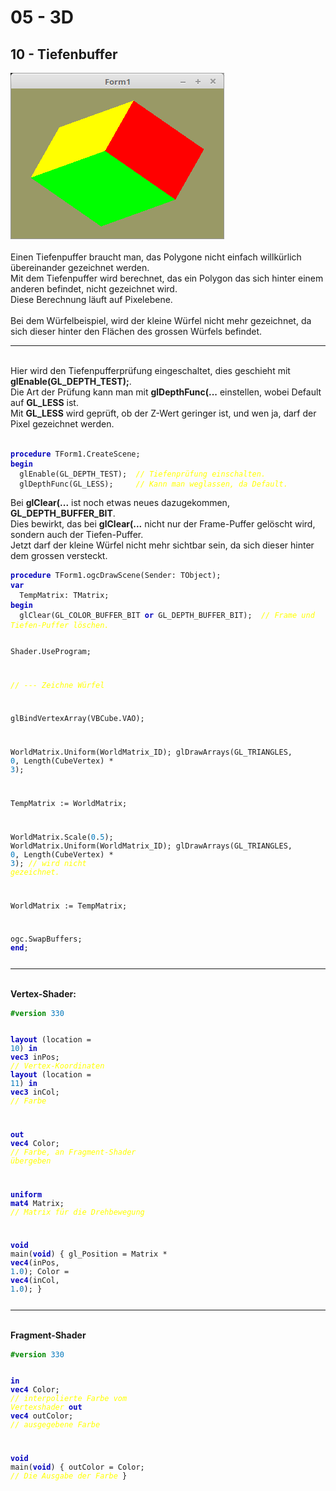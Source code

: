 <!DOCTYPE html>
<html>
    <b><h1>05 - 3D</h1></b>
    <b><h2>10 - Tiefenbuffer</h2></b>
<img src="image.png" alt="Selfhtml"><br><br>
Einen Tiefenpuffer braucht man, das Polygone nicht einfach willkürlich übereinander gezeichnet werden.<br>
Mit dem Tiefenpuffer wird berechnet, das ein Polygon das sich hinter einem anderen befindet, nicht gezeichnet wird.<br>
Diese Berechnung läuft auf Pixelebene.<br>
<br>
Bei dem Würfelbeispiel, wird der kleine Würfel nicht mehr gezeichnet, da sich dieser hinter den Flächen des grossen Würfels befindet.<br>
<hr><br>
Hier wird den Tiefenpufferprüfung eingeschaltet, dies geschieht mit <b>glEnable(GL_DEPTH_TEST);</b>.<br>
Die Art der Prüfung kann man mit <b>glDepthFunc(...</b> einstellen, wobei Default auf <b>GL_LESS</b> ist.<br>
Mit <b>GL_LESS</b> wird geprüft, ob der Z-Wert geringer ist, und wen ja, darf der Pixel gezeichnet werden.<br>
<br>
<pre><code><b><font color="0000BB">procedure</font></b> TForm1.CreateScene;
<b><font color="0000BB">begin</font></b>
  glEnable(GL_DEPTH_TEST);  <i><font color="#FFFF00">// Tiefenprüfung einschalten.</font></i>
  glDepthFunc(GL_LESS);     <i><font color="#FFFF00">// Kann man weglassen, da Default.</font></i></pre></code>
Bei <b>glClear(...</b> ist noch etwas neues dazugekommen, <b>GL_DEPTH_BUFFER_BIT</b>.<br>
Dies bewirkt, das bei <b>glClear(...</b> nicht nur der Frame-Puffer gelöscht wird, sondern auch der Tiefen-Puffer.<br>
Jetzt darf der kleine Würfel nicht mehr sichtbar sein, da sich dieser hinter dem grossen versteckt.<br>
<pre><code><b><font color="0000BB">procedure</font></b> TForm1.ogcDrawScene(Sender: TObject);
<b><font color="0000BB">var</font></b>
  TempMatrix: TMatrix;
<b><font color="0000BB">begin</font></b>
  glClear(GL_COLOR_BUFFER_BIT <b><font color="0000BB">or</font></b> GL_DEPTH_BUFFER_BIT);  <i><font color="#FFFF00">// Frame und Tiefen-Puffer löschen.</font></i>

  Shader.UseProgram;

  <i><font color="#FFFF00">// --- Zeichne Würfel</font></i>

  glBindVertexArray(VBCube.VAO);

  WorldMatrix.Uniform(WorldMatrix_ID);
  glDrawArrays(GL_TRIANGLES, <font color="#0077BB">0</font>, Length(CubeVertex) * <font color="#0077BB">3</font>);

  TempMatrix := WorldMatrix;

  WorldMatrix.Scale(<font color="#0077BB">0</font>.<font color="#0077BB">5</font>);
  WorldMatrix.Uniform(WorldMatrix_ID);
  glDrawArrays(GL_TRIANGLES, <font color="#0077BB">0</font>, Length(CubeVertex) * <font color="#0077BB">3</font>); <i><font color="#FFFF00">// wird nicht gezeichnet.</font></i>

  WorldMatrix := TempMatrix;

  ogc.SwapBuffers;
<b><font color="0000BB">end</font></b>;</pre></code>
<hr><br>
<b>Vertex-Shader:</b><br>
<pre><code><b><font color="#008800">#version</font></b> <font color="#0077BB">330</font>

<b><font color="0000BB">layout</font></b> (location = <font color="#0077BB">10</font>) <b><font color="0000BB">in</font></b> <b><font color="0000BB">vec3</font></b> inPos; <i><font color="#FFFF00">// Vertex-Koordinaten</font></i>
<b><font color="0000BB">layout</font></b> (location = <font color="#0077BB">11</font>) <b><font color="0000BB">in</font></b> <b><font color="0000BB">vec3</font></b> inCol; <i><font color="#FFFF00">// Farbe</font></i>

<b><font color="0000BB">out</font></b> <b><font color="0000BB">vec4</font></b> Color;                       <i><font color="#FFFF00">// Farbe, an Fragment-Shader übergeben</font></i>

<b><font color="0000BB">uniform</font></b> <b><font color="0000BB">mat4</font></b> Matrix;                  <i><font color="#FFFF00">// Matrix für die Drehbewegung</font></i>

<b><font color="0000BB">void</font></b> main(<b><font color="0000BB">void</font></b>)
{
  gl_Position = Matrix * <b><font color="0000BB">vec4</font></b>(inPos, <font color="#0077BB">1</font>.<font color="#0077BB">0</font>);
  Color = <b><font color="0000BB">vec4</font></b>(inCol, <font color="#0077BB">1</font>.<font color="#0077BB">0</font>);
}
</pre></code>
<hr><br>
<b>Fragment-Shader</b><br>
<pre><code><b><font color="#008800">#version</font></b> <font color="#0077BB">330</font>

<b><font color="0000BB">in</font></b>  <b><font color="0000BB">vec4</font></b> Color;     <i><font color="#FFFF00">// interpolierte Farbe vom Vertexshader</font></i>
<b><font color="0000BB">out</font></b> <b><font color="0000BB">vec4</font></b> outColor;  <i><font color="#FFFF00">// ausgegebene Farbe</font></i>

<b><font color="0000BB">void</font></b> main(<b><font color="0000BB">void</font></b>)
{
  outColor = Color; <i><font color="#FFFF00">// Die Ausgabe der Farbe</font></i>
}
</pre></code>

</html>
